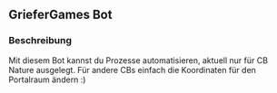 ## GrieferGames Bot 
### Beschreibung
Mit diesem Bot kannst du Prozesse automatisieren, aktuell nur für CB Nature ausgelegt. Für andere CBs einfach die Koordinaten für den Portalraum ändern :)